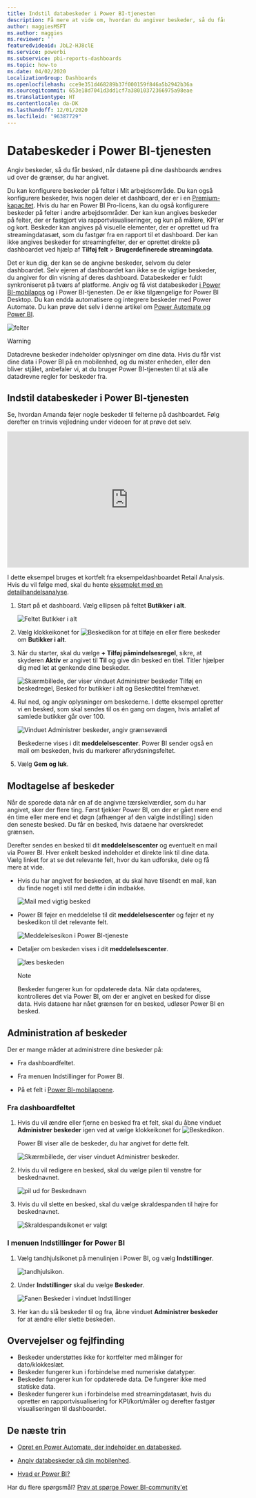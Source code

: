 ```yaml
---
title: Indstil databeskeder i Power BI-tjenesten
description: Få mere at vide om, hvordan du angiver beskeder, så du får besked, når dataene på dine dashboards ændres ud over de grænser, du har angivet i Microsoft Power BI-tjenesten.
author: maggiesMSFT
ms.author: maggies
ms.reviewer: ''
featuredvideoid: JbL2-HJ8clE
ms.service: powerbi
ms.subservice: pbi-reports-dashboards
ms.topic: how-to
ms.date: 04/02/2020
LocalizationGroup: Dashboards
ms.openlocfilehash: cce9e351d468289b37f000159f846a5b2942b36a
ms.sourcegitcommit: 653e18d7041d3dd1cf7a38010372366975a98eae
ms.translationtype: HT
ms.contentlocale: da-DK
ms.lasthandoff: 12/01/2020
ms.locfileid: "96387729"
---
```

# <a name="data-alerts-in-the-power-bi-service"></a>Databeskeder i Power BI-tjenesten

Angiv beskeder, så du får besked, når dataene på dine dashboards ændres ud over de grænser, du har angivet.

Du kan konfigurere beskeder på felter i Mit arbejdsområde. Du kan også konfigurere beskeder, hvis nogen deler et dashboard, der er i en [Premium-kapacitet](../admin/service-premium-what-is.md). Hvis du har en Power BI Pro-licens, kan du også konfigurere beskeder på felter i andre arbejdsområder. Der kan kun angives beskeder på felter, der er fastgjort via rapportvisualiseringer, og kun på målere, KPI'er og kort. Beskeder kan angives på visuelle elementer, der er oprettet ud fra streamingdatasæt, som du fastgør fra en rapport til et dashboard. Der kan ikke angives beskeder for streamingfelter, der er oprettet direkte på dashboardet ved hjælp af **Tilføj felt** > **Brugerdefinerede streamingdata**.

Det er kun dig, der kan se de angivne beskeder, selvom du deler dashboardet. Selv ejeren af dashboardet kan ikke se de vigtige beskeder, du angiver for din visning af deres dashboard. Databeskeder er fuldt synkroniseret på tværs af platforme. Angiv og få vist databeskeder [i Power BI-mobilapps](../consumer/mobile/mobile-set-data-alerts-in-the-mobile-apps.md) og i Power BI-tjenesten. De er ikke tilgængelige for Power BI Desktop. Du kan endda automatisere og integrere beskeder med Power Automate. Du kan prøve det selv i denne artikel om [Power Automate og Power BI](../collaborate-share/service-flow-integration.md).

![felter](media/service-set-data-alerts/powerbi-alert-types-new.png)

> [!WARNING]
> Datadrevne beskeder indeholder oplysninger om dine data. Hvis du får vist dine data i Power BI på en mobilenhed, og du mister enheden, eller den bliver stjålet, anbefaler vi, at du bruger Power BI-tjenesten til at slå alle datadrevne regler for beskeder fra.

## <a name="set-data-alerts-in-the-power-bi-service"></a>Indstil databeskeder i Power BI-tjenesten

Se, hvordan Amanda føjer nogle beskeder til felterne på dashboardet. Følg derefter en trinvis vejledning under videoen for at prøve det selv.

<iframe width="560" height="315" src="https://www.youtube.com/embed/JbL2-HJ8clE" frameborder="0" allowfullscreen></iframe>

I dette eksempel bruges et kortfelt fra eksempeldashboardet Retail Analysis. Hvis du vil følge med, skal du hente [eksemplet med en detailhandelsanalyse](sample-retail-analysis.md#get-the-content-pack-for-this-sample).

1. Start på et dashboard. Vælg ellipsen på feltet **Butikker i alt**.

   ![Feltet Butikker i alt](media/service-set-data-alerts/powerbi-card.png)

1. Vælg klokkeikonet for ![Beskedikon](media/service-set-data-alerts/power-bi-bell-icon.png) for at tilføje en eller flere beskeder om **Butikker i alt**.

1. Når du starter, skal du vælge **+ Tilføj påmindelsesregel**, sikre, at skyderen **Aktiv** er angivet til **Til** og give din besked en titel. Titler hjælper dig med let at genkende dine beskeder.

   ![Skærmbillede, der viser vinduet Administrer beskeder Tilføj en beskedregel, Besked for butikker i alt og Beskedtitel fremhævet.](media/service-set-data-alerts/powerbi-alert-title.png)

1. Rul ned, og angiv oplysninger om beskederne.  I dette eksempel opretter vi en besked, som skal sendes til os én gang om dagen, hvis antallet af samlede butikker går over 100.

   ![Vinduet Administrer beskeder, angiv grænseværdi](media/service-set-data-alerts/power-bi-set-alert-details.png)

    Beskederne vises i dit **meddelelsescenter**. Power BI sender også en mail om beskeden, hvis du markerer afkrydsningsfeltet.

1. Vælg **Gem og luk**.

## <a name="receiving-alerts"></a>Modtagelse af beskeder

Når de sporede data når en af de angivne tærskelværdier, som du har angivet, sker der flere ting. Først tjekker Power BI, om der er gået mere end én time eller mere end et døgn (afhænger af den valgte indstilling) siden den seneste besked. Du får en besked, hvis dataene har overskredet grænsen.

Derefter sendes en besked til dit **meddelelsescenter** og eventuelt en mail via Power BI. Hver enkelt besked indeholder et direkte link til dine data. Vælg linket for at se det relevante felt, hvor du kan udforske, dele og få mere at vide.  

* Hvis du har angivet for beskeden, at du skal have tilsendt en mail, kan du finde noget i stil med dette i din indbakke.

   ![Mail med vigtig besked](media/service-set-data-alerts/powerbi-alerts-email.png)

* Power BI føjer en meddelelse til dit **meddelelsescenter** og føjer et ny beskedikon til det relevante felt.

   ![Meddelelsesikon i Power BI-tjeneste](media/service-set-data-alerts/powerbi-alert-notifications.png)

* Detaljer om beskeden vises i dit **meddelelsescenter**.

    ![læs beskeden](media/service-set-data-alerts/powerbi-alert-notification.png)

   > [!NOTE]
   > Beskeder fungerer kun for opdaterede data. Når data opdateres, kontrolleres det via Power BI, om der er angivet en besked for disse data. Hvis dataene har nået grænsen for en besked, udløser Power BI en besked.

## <a name="managing-alerts"></a>Administration af beskeder

Der er mange måder at administrere dine beskeder på:

* Fra dashboardfeltet.

* Fra menuen Indstillinger for Power BI.

* På et felt i [Power BI-mobilappene](../consumer/mobile/mobile-set-data-alerts-in-the-mobile-apps.md).

### <a name="from-the-dashboard-tile"></a>Fra dashboardfeltet

1. Hvis du vil ændre eller fjerne en besked fra et felt, skal du åbne vinduet **Administrer beskeder** igen ved at vælge klokkeikonet for ![Beskedikon](media/service-set-data-alerts/power-bi-bell-icon.png).

    Power BI viser alle de beskeder, du har angivet for dette felt.

    ![Skærmbillede, der viser vinduet Administrer beskeder.](media/service-set-data-alerts/powerbi-see-alerts.png)

1. Hvis du vil redigere en besked, skal du vælge pilen til venstre for beskednavnet.

    ![pil ud for Beskednavn](media/service-set-data-alerts/powerbi-see-alerts-arrow.png)

1. Hvis du vil slette en besked, skal du vælge skraldespanden til højre for beskednavnet.

      ![Skraldespandsikonet er valgt](media/service-set-data-alerts/powerbi-see-alerts-delete.png)

### <a name="from-the-power-bi-settings-menu"></a>I menuen Indstillinger for Power BI

1. Vælg tandhjulsikonet på menulinjen i Power BI, og vælg **Indstillinger**.

    ![tandhjulsikon](media/service-set-data-alerts/powerbi-gear-icon.png).

1. Under **Indstillinger** skal du vælge **Beskeder**.

    ![Fanen Beskeder i vinduet Indstillinger](media/service-set-data-alerts/powerbi-alert-settings.png)

1. Her kan du slå beskeder til og fra, åbne vinduet **Administrer beskeder** for at ændre eller slette beskeden.

## <a name="considerations-and-troubleshooting"></a>Overvejelser og fejlfinding

* Beskeder understøttes ikke for kortfelter med målinger for dato/klokkeslæt.
* Beskeder fungerer kun i forbindelse med numeriske datatyper.
* Beskeder fungerer kun for opdaterede data. De fungerer ikke med statiske data.
* Beskeder fungerer kun i forbindelse med streamingdatasæt, hvis du opretter en rapportvisualisering for KPI/kort/måler og derefter fastgør visualiseringen til dashboardet.


## <a name="next-steps"></a>De næste trin

* [Opret en Power Automate, der indeholder en databesked](../collaborate-share/service-flow-integration.md).

* [Angiv databeskeder på din mobilenhed](../consumer/mobile/mobile-set-data-alerts-in-the-mobile-apps.md).

* [Hvad er Power BI?](../fundamentals/power-bi-overview.md)

Har du flere spørgsmål? [Prøv at spørge Power BI-community'et](https://community.powerbi.com/)
